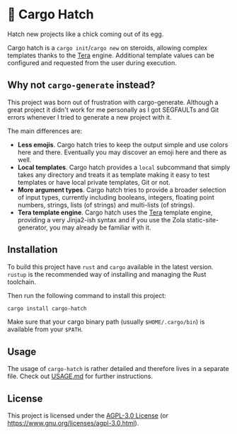 # 🐣 Cargo Hatch

Hatch new projects like a chick coming out of its egg.

Cargo hatch is a `cargo init`/`cargo new` on steroids, allowing complex templates thanks to the
[Tera] engine. Additional template values can be configured and requested from the user during
execution.

## Why not `cargo-generate` instead?

This project was born out of frustration with cargo-generate. Although a great project it didn't
work for me personally as I got SEGFAULTs and Git errors whenever I tried to generate a new project
with it.

The main differences are:

- **Less emojis**. Cargo hatch tries to keep the output simple and use colors here and there.
  Eventually you may discover an emoji here and there as well.
- **Local templates**. Cargo hatch provides a `local` subcommand that simply takes any directory
  and treats it as template making it easy to test templates or have local private templates, Git
  or not.
- **More argument types**. Cargo hatch tries to provide a broader selection of input types,
  currently including booleans, integers, floating point numbers, strings, lists (of strings) and
  multi-lists (of strings).
- **Tera template engine**. Cargo hatch uses the [Tera] template engine, providing a very
  Jinja2-ish syntax and if you use the Zola static-site-generator, you may already be familiar with
  it.

[Tera]: https://tera.netlify.app/

## Installation

To build this project have `rust` and `cargo` available in the latest version. `rustup` is the recommended way of installing and managing the Rust toolchain.

Then run the following command to install this project:

```sh
cargo install cargo-hatch
```

Make sure that your cargo binary path (usually `$HOME/.cargo/bin`) is available from your `$PATH`.

## Usage

The usage of `cargo-hatch` is rather detailed and therefore lives in a separate file. Check out
[USAGE.md](USAGE.md) for further instructions.

## License

This project is licensed under the [AGPL-3.0 License](LICENSE) (or
<https://www.gnu.org/licenses/agpl-3.0.html>).
